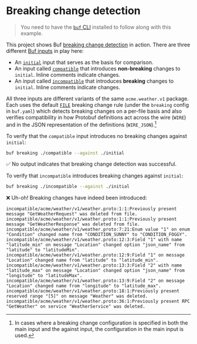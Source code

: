 # Breaking change detection

> You need to have the [`buf` CLI][install] installed to follow along with this example.

This project shows Buf [breaking change detection][breaking] in action. There are three different [Buf inputs][inputs] in play here:

* An [`initial`](./initial/acme/weather/v1/weather.proto) input that serves as the basis for comparison.
* An input called [`compatible`](./compatible/acme/weather/v1/weather.proto) that introduces **non-breaking** changes to `initial`. Inline comments indicate changes.
* An input called [`incompatible`](./incompatible/acme/weather/v1/weather.proto) that introduces **breaking** changes to `initial`. Inline comments indicate changes.

All three inputs are different variants of the same `acme.weather.v1` package. Each uses the default [`FILE`][file] breaking change rule (under the `breaking` config in `buf.yaml`) which detects breaking changes on a per-file basis and also verifies compatibility in how Protobuf definitions act across the wire (`WIRE`) and in the JSON representation of the definitions (`WIRE_JSON`).[^1]

To verify that the `compatible` input introduces no breaking changes against `initial`:

```sh
buf breaking ./compatible --against ./initial
```

✅  No output indicates that breaking change detection was successful.

To verify that `incompatible` introduces breaking changes against `initial`:

```sh
buf breaking ./incompatible --against ./initial
```

❌  Uh-oh! Breaking changes have indeed been introduced:

```
incompatible/acme/weather/v1/weather.proto:1:1:Previously present message "GetWeatherRequest" was deleted from file.
incompatible/acme/weather/v1/weather.proto:1:1:Previously present message "GetWeatherResponse" was deleted from file.
incompatible/acme/weather/v1/weather.proto:7:21:Enum value "1" on enum "Condition" changed name from "CONDITION_SUNNY" to "CONDITION_FOGGY".
incompatible/acme/weather/v1/weather.proto:12:3:Field "1" with name "latitude_min" on message "Location" changed option "json_name" from "latitude" to "latitudeMin".
incompatible/acme/weather/v1/weather.proto:12:9:Field "1" on message "Location" changed name from "latitude" to "latitude_min".
incompatible/acme/weather/v1/weather.proto:13:3:Field "2" with name "latitude_max" on message "Location" changed option "json_name" from "longitude" to "latitudeMax".
incompatible/acme/weather/v1/weather.proto:13:9:Field "2" on message "Location" changed name from "longitude" to "latitude_max".
incompatible/acme/weather/v1/weather.proto:18:1:Previously present reserved range "[5]" on message "Weather" was deleted.
incompatible/acme/weather/v1/weather.proto:36:1:Previously present RPC "GetWeather" on service "WeatherService" was deleted.
```

[breaking]: https://docs.buf.build
[file]: https://docs.buf.build/breaking/rules#categories
[inputs]: https://docs.buf.build/reference/inputs
[install]: https://docs.buf.build/installation

[^1]: In cases where a breaking change configuration is specified in both the main input and the against input, the configuration in the main input is used.
